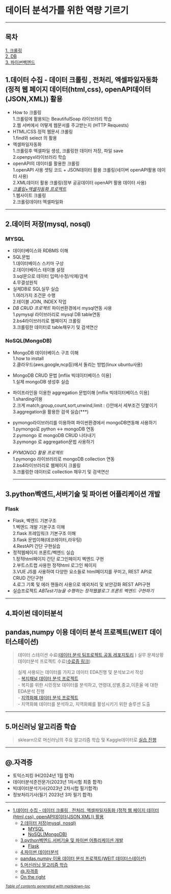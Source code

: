 # 데이터 분석가를 위한 역량 기르기
---
## 목차
[1. 크롤링](#1.데이터-수집---데이터-크롤링-,-전처리,-엑셀파일자동화-(정적-웹-페이지-데이터(html,css),-openAPI데이터(JSON,XML))-활용)  
[2. DB](#2.데이터-저장(mysql,-nosql))  
[3. 파이썬벡엔드](#3.python벡엔드,서버기술-및-파이썬-어플리케이션-개발)  

## 1.데이터 수집 - 데이터 크롤링 , 전처리, 엑셀파일자동화 (정적 웹 페이지 데이터(html,css), openAPI데이터(JSON,XML)) 활용  
- How to 크롤링  
1.크롤링에 활용되는 BeautifulSoap 라이브러리 학습  
2.웹 서버에서 어떻게 웹문서를 주고받는지 (HTTP Requests)  
- HTML/CSS 정적 웹문서 크롤링  
1.find와 select 의 활용  
- 엑셀파일자동화  
1.크롤링후 엑셀파일 생성, 크롤링한 데이터 저장, 파일 save  
2.openpyxl라이브러리 학습    
- openAPI의 데이터를 활용한 크롤링    
1.openAPI 사용 셋팅 코드 + JSON데이터 활용 크롤링(네이버 openAPI활용 데이터 사용)  
2.XML데이터 활용 크롤링(정부 공공데이터 openAPI 활용 데이터 사용)
- *[크롤링+엑셀자동화 프로젝트](https://github.com/chlwldns00/ForDataAnalysis/blob/main/%EC%9B%B9%ED%81%AC%EB%A1%A4%EB%A7%81%2B%EB%AC%B8%EC%84%9C%EC%9E%90%EB%8F%99%ED%99%94(%EC%97%91%EC%85%80)/%EC%8B%A4%EC%8A%B5/%EC%B5%9C%EC%A2%85_%EC%98%88%EC%A0%9C%EC%82%AC%EC%9D%B4%ED%8A%B8_%ED%81%AC%EB%A1%A4%EB%A7%81%2B%EC%A0%84%EC%B2%98%EB%A6%AC%2B%EC%97%91%EC%85%80%EC%A0%80%EC%9E%A51.ipynb)*    
1.웹사이트 크롤링    
2.크롤링데이터 엑셀파일화    
--------

## 2.데이터 저장(mysql, nosql)  
### MYSQL  
- 데이터베이스와 RDBMS 이해
- SQL문법  
1.데이터베이스 스키마 구상  
2.데이터베이스 테이블 설정  
3.sql문으로 데이터 입력/수정/삭제/검색  
4.무결성원칙  
- 실제DB로 SQL실무 실습  
1.여러가지 조건문 수행    
2.테이블 JOIN, INDEX 작업
- *DB CRUD 프로젝트* 파이썬환경에서 mysql연동 사용      
1.pymysql 라이브러리로 mysql DB table연동  
2.bs4라이브러리로 웹페이지 크롤링  
3.크롤링한 데이터로 table채우기 및 검색연산      
### NoSQL(MongoDB)  
- MongoDB 데이터베이스 구조 이해  
  1.how to install  
  2.클라우드(aws,google,ncp등)에서 돌리는 방법(linux ubuntu사용)  
- MongoDB CRUD 문법 [mflix 빅데이터베이스 이용]   
  1.실제 mongoDB 생성후 실습
- 파이프라인을 이용한 aggregation 문법이해  [mflix 빅데이터베이스 이용]   
  1.sharding이용    
  2.크게 match,group,count,sort,unwind,limit : {}안에서 세부조건 덧붙이기    
  3.aggregation을 활용한 검색 실습(***)  
- pymongo라이브러리를 이용하여 파이썬환경에서 mongoDB연동해 사용하기  
  1.pymongo로 python <-> mongoDB 연동    
  2.pymongo 로 mongoDB CRUD 나타내기    
  3.pymongo 로 aggregation문법 사용하기  
- *PYMONGO 활용 프로젝트*    
  1.pymongo 라이브러리로 mongoDB collection 연동    
  2.bs4라이브러리로 웹페이지 크롤링    
  3.크롤링한 데이터로 collection 채우기 및 검색연산  

  ------------
## 3.python벡엔드,서버기술 및 파이썬 어플리케이션 개발  
### Flask  
- Flask, 벡엔드 기본구조  
   1.벡엔드 개발 기본구조 이해    
   2.flask 프레임워크 기본구조 이해  
   3.flask 문법이해(데코레이터,라우팅)  
   4.RestAPI 간단 구현실습    
- 정적웹페이지 프론트/벡엔드 실습    
   1.정적html페이지 간단 로그인페이지 벡엔드 구현    
   2.부트스트랩 사용한 정적html 로그인 페이지     
   3.VUE JS를 사용하여 다양한 요소들로 html페이지를 꾸미고, REST API로 CRUD 간단구현    
   4.로그 기록 및 에러 핸들러 사용으로 예외처리 및 보안강화 REST API구현
- 실습프로젝트 *ABTest기능을 수행하는 정적웹블로그 프론트 벡엔드 구현하기*
   
---------------
## 4.파이썬 데이터분석
  ## pandas,numpy 이용 데이터 분석 프로젝트(WEIT 데이터스테이션)  
  > 데이터 스테이션 수료([데이터 분석 팀프로젝트 공동 레포지토리](https://github.com/chlwldns00/weit) ) 
  > 실무 문제상황 데이터분석 프로젝트 수료([수료증 링크](https://drive.google.com/file/d/1pT-QhDk535N29j10yS7d5qHavlPuxF8c/view?usp=drive_link))
      
  > 실제 사용되는 데이터를 가지고 데이터 EDA진행 및 분석보고서 작성    
    - [복지패널 데이터 분석 프로젝트](https://github.com/chlwldns00/ForDataAnalysis/blob/main/%EB%8D%B0%EC%9D%B4%ED%84%B0%EB%B6%84%EC%84%9D/%EB%B3%B5%EC%A7%80%ED%8C%A8%EB%84%90%EB%8D%B0%EC%9D%B4%ED%84%B0%EB%B6%84%EC%84%9D.ipynb)  
      - 복지를 위한 시민정보 데이터를 분석하고, 연령대,성별,종교,이혼율 에 대한 EDA분석 진행  
    - [지역화폐 데이터 분석 프로젝트](https://github.com/chlwldns00/project_weit)  
      - 지역화폐 데이터를 분석하고, 지역화폐를 활성시키기 위한 솔루션 도출
--------------
## 5.머신러닝 알고리즘 학습
> sklearn으로 머신러닝의 주요 알고리즘 학습 및 Kaggle데이터로 [실습 진행](https://github.com/chlwldns00/scikitlearn-)
--------
## @.자격증
- 토익스피킹 IH(2024년 1월 합격)
- 데이터분석준전문가(2023년 1차시험 최종 합격)
- 빅데이터분석기사(2023년 2차시헙 필기합격)
- 정보처리기사(필기 2023년 3차 필기 합격)

---
* [1.데이터 수집 - 데이터 크롤링 , 전처리, 엑셀파일자동화 (정적 웹 페이지 데이터(html,css), openAPI데이터(JSON,XML)) 활용](#1----------------------------------------------html-css---openapi----json-xml-----)
  * [2.데이터 저장(mysql, nosql)](#2-------mysql--nosql-)
    + [MYSQL](#mysql)
    + [NoSQL(MongoDB)](#nosql-mongodb-)
  * [3.python벡엔드,서버기술 및 파이썬 어플리케이션 개발](#3python------------------------)
    + [Flask](#flask)
  * [4.파이썬 데이터분석](#4---------)
  * [pandas,numpy 이용 데이터 분석 프로젝트(WEIT 데이터스테이션)](#pandas-numpy----------------weit---------)
  * [5.머신러닝 알고리즘 학습](#5------------)
  * [@.자격증](#---)
  * [On the right](#on-the-right)

<small><i><a href='http://ecotrust-canada.github.io/markdown-toc/'>Table of contents generated with markdown-toc</a></i></small>
